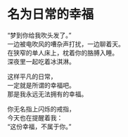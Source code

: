 # 名为日常的幸福

“梦到你给我吹头发了。”\
一边被电吹风的嘈杂声打扰，一边聊着天。\
在狭窄的单人床上，枕着你的胳膊入睡。\
深夜里一起吃着冰淇淋。

这样平凡的日常，\
一定就是所谓的幸福吧。\
那是我永远无法拥有的幸福。

你无名指上闪烁的戒指，\
今天也在提醒着我：\
“这份幸福，不属于你。”
















